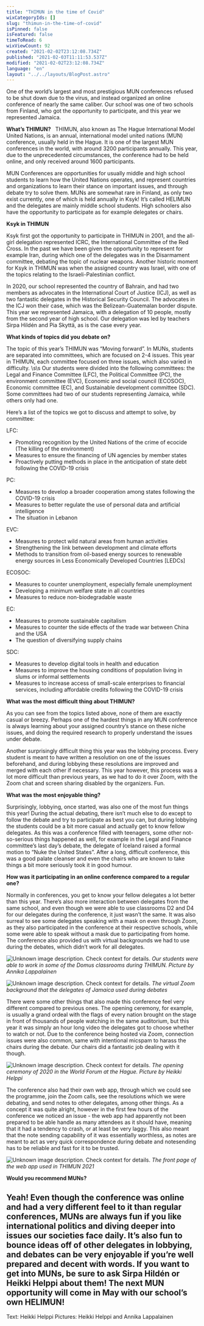 ```yaml
---
title: "THIMUN in the time of Covid"
wixCategoryIds: []
slug: "thimun-in-the-time-of-covid"
isPinned: false
isFeatured: false
timeToRead: 6
wixViewCount: 92
created: "2021-02-02T23:12:08.734Z"
published: "2021-02-03T11:11:53.537Z"
modified: "2021-02-02T23:12:08.734Z"
language: "en"
layout: "../../layouts/BlogPost.astro"
---
```

One of the world’s largest and most prestigious MUN conferences refused to be shut down due to the virus, and instead organized an online conference of nearly the same caliber. Our school was one of two schools from Finland, who got the opportunity to participate, and this year we represented Jamaica. 

**What’s THIMUN?**
&nbsp;
THIMUN, also known as The Hague International Model United Nations, is an annual, international model united nations (MUN) conference, usually held in the Hague. It is one of the largest MUN conferences in the world, with around 3200 participants annually. This year, due to the unprecedented circumstances, the conference had to be held online, and only received  around 1600 participants. 

MUN Conferences are opportunities for usually middle and high school students to learn how the United Nations operates, and represent countries and organizations to learn their stance on important issues, and through debate try to solve them. MUNs are somewhat rare in Finland, as only two exist currently, one of which is held annually in Ksyk! It’s called HELIMUN and the delegates are mainly middle school students. High schoolers also have the opportunity to participate as for example delegates or chairs. 

**Ksyk in THIMUN**

Ksyk first got the opportunity to participate in THIMUN in 2001, and the all-girl delegation represented ICRC, the International Committee of the Red Cross. In the past we have been given the opportunity to represent for example Iran, during which one of the delegates was in the Disarmament committee, debating the topic of nuclear weapons. Another historic moment for Ksyk in THIMUN was when the assigned country was Israel, with one of the topics relating to the Israeli-Palestinian conflict. 

In 2020, our school represented the country of Bahrain, and had two members as advocates in the International Court of Justice (ICJ), as well as two fantastic delegates in the Historical Security Council. The advocates in the ICJ won their case, which was the Belizean-Guatemalan border dispute. This year we represented Jamaica, with a delegation of 10 people, mostly from the second year of high school. Our delegation was led by teachers Sirpa Hildén and Pia Skyttä, as is the case every year. 

**What kinds of topics did you debate on?**

The topic of this year’s THIMUN was “Moving forward”. In MUNs, students are separated into committees, which are focused on 2-4 issues. This year in THIMUN, each committee focused on three issues, which also varied in difficulty. 
\s\s
Our students were divided into the following committees: the Legal and Finance Committee (LFC), the Political Committee (PC), the environment committee (EVC), Economic and social council (ECOSOC), Economic committee (EC), and Sustainable development committee (SDC). Some committees had two of our students representing Jamaica, while others only had one. 

Here’s a list of the topics we got to discuss and attempt to solve, by committee:

LFC: 
- Promoting recognition by the United Nations of the crime of ecocide (The killing of the environment)
- Measures to ensure the financing of UN agencies by member states
- Proactively putting methods in place in the anticipation of state debt following the COVID-19 crisis

PC: 
- Measures to develop a broader cooperation among states following the COVID-19 crisis
- Measures to better regulate the use of personal data and artificial intelligence
- The situation in Lebanon

EVC:
- Measures to protect wild natural areas from human activities
- Strengthening the link between development and climate efforts
- Methods to transition from oil-based energy sources to renewable energy sources in Less Economically Developed Countries [LEDCs]

ECOSOC: 
- Measures to counter unemployment, especially female unemployment
- Developing a minimum welfare state in all countries
- Measures to reduce non-biodegradable waste

EC:
- Measures to promote sustainable capitalism
- Measures to counter the side effects of the trade war between China and the USA
- The question of diversifying supply chains

SDC:
- Measures to develop digital tools in health and education
- Measures to improve the housing conditions of population living in slums or informal settlements
- Measures to increase access of small-scale enterprises to financial services, including affordable credits following the COVID-19 crisis

**What was the most difficult thing about THIMUN?**

As you can see from the topics listed above, none of them are exactly casual or breezy. Perhaps one of the hardest things in any MUN conference is always learning about your assigned country’s stance on these niche issues, and doing the required research to properly understand the issues under debate. 

Another surprisingly difficult thing this year was the lobbying process. Every student is meant to have written a resolution on one of the issues beforehand, and during lobbying these resolutions are improved and merged with each other if necessary. This year however, this process was a lot more difficult than previous years, as we had to do it over Zoom, with the Zoom chat and screen sharing disabled by the organizers. Fun. 

**What was the most enjoyable thing?**

Surprisingly, lobbying, once started, was also one of the most fun things this year! During the actual debating, there isn’t much else to do except to follow the debate and try to participate as best you can, but during lobbying the students could be a bit more casual and actually get to know fellow delegates. As this was a conference filled with teenagers, some other not-so-serious things happened as well, for example in the Legal and Finance committee’s last day’s debate, the delegate of Iceland raised a formal motion to “Nuke the United States”. After a long, difficult conference, this was a good palate cleanser and even the chairs who are known to take things a bit more seriously took it in good humour. 

**How was it participating in an online conference compared to a regular one?**

Normally in conferences, you get to know your fellow delegates a lot better than this year. There’s also more interaction between delegates from the same school, and even though we were able to use classrooms D2 and D4 for our delegates during the conference, it just wasn’t the same. It was also surreal to see some delegates speaking with a mask on even through Zoom, as they also participated in the conference at their respective schools, while some were able to speak without a mask due to participating from home. The conference also provided us with virtual backgrounds we had to use during the debates, which didn’t work for all delegates. 

![Unknown image description. Check context for details.](https://static.wixstatic.com/media/18093e_4a6705b9358e4f76a5dbe5360a7e2339~mv2.jpeg)
*Our students were able to work in some of the Domus classrooms during THIMUN. Picture by Annika Lappalainen*

![Unknown image description. Check context for details.](https://static.wixstatic.com/media/18093e_d77da4fe2f8f482da0f5dc4dba6ffefa~mv2.jpg)
*The virtual Zoom background that the delegates of Jamaica used during debates*

There were some other things that also made this conference feel very different compared to previous ones. The opening ceremony, for example, is usually a grand ordeal with the flags of every nation brought on the stage in front of thousands of people watching in the same auditorium, but this year it was simply an hour long video the delegates got to choose whether to watch or not. Due to the conference being hosted via Zoom, connection issues were also common, same with intentional micspam to harass the chairs during the debate. Our chairs did a fantastic job dealing with it though. 

![Unknown image description. Check context for details.](https://static.wixstatic.com/media/18093e_31605727a05947099db6def112a5ea79~mv2.jpeg)
*The opening ceremony of 2020 in the World Forum at the Hague. Picture by Heikki Helppi*

The conference also had their own web app, through which we could see the programme, join the Zoom calls, see the resolutions which we were debating, and send notes to other delegates, among other things. As a concept it was quite alright, however in the first few hours of the conference we noticed an issue - the web app had apparently not been prepared to be able handle as many attendees as it should have, meaning that it had a tendency to crash, or at least be very laggy. This also meant that the note sending capability of it was essentially worthless, as notes are meant to act as very quick correspondence during debate and notesending has to be reliable and fast for it to be trusted. 

![Unknown image description. Check context for details.](https://static.wixstatic.com/media/18093e_e943cd6f5a674ee18c42f50d5dc5bcc8~mv2.png)
*The front page of the web app used in THIMUN 2021*

**Would you recommend MUNs?**

Yeah! Even though the conference was online and had a very different feel to it than regular conferences, MUNs are always fun if you like international politics and diving deeper into issues our societies face daily. It’s also fun to bounce ideas off of other delegates in lobbying, and debates can be very enjoyable if you’re well prepared and decent with words. If you want to get into MUNs, be sure to ask Sirpa Hildén or Heikki Helppi about them! The next MUN opportunity will come in May with our school’s own HELIMUN!
---
Text: Heikki Helppi
Pictures: Heikki Helppi and Annika Lappalainen

